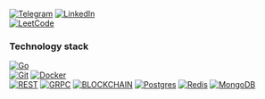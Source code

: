 [![Telegram](https://img.shields.io/static/v1?style=for-the-badge&logo=telegram&label=Telegram&message=Yermanov&color=black&labelColor=blue)](https://t.me/yermannov)
[![LinkedIn](https://img.shields.io/static/v1?style=for-the-badge&logo=linkedin&label=Linkedin&message=Yermanov&color=black&labelColor=blue)](https://www.linkedin.com/in/berik-yerman-941790227/)<br/>
[![LeetCode](https://img.shields.io/badge/dynamic/json?style=for-the-badge&labelColor=black&color=darkorange&label=LeetCode&query=solvedOverTotal&url=https%3A%2F%2Fleetcode-badge.vercel.app%2Fapi%2Fusers%2FV1tbrah&logo=leetcode&logoColor=yellow)](https://leetcode.com/berik_yerman/)

### Technology stack

[![Go](https://img.shields.io/badge/Go-00ADD8?style=for-the-badge&logo=go&logoColor=white)](https://go.dev/)<br/>
[![Git](https://img.shields.io/badge/git-F05032.svg?style=for-the-badge&logo=git&logoColor=white)](https://git-scm.com/)
[![Docker](https://img.shields.io/badge/docker-2496ED.svg?style=for-the-badge&logo=docker&logoColor=white)](https://www.docker.com/)<br/>
[![REST](https://img.shields.io/badge/REST-FFCC01?style=for-the-badge)](https://en.wikipedia.org/wiki/Rest)
[![GRPC](https://img.shields.io/badge/GRPC-FFCC01?style=for-the-badge)](https://grpc.io/)
[![BLOCKCHAIN](https://img.shields.io/badge/BLOCKCHAIN-808080?style=for-the-badge)](https://en.wikipedia.org/wiki/Blockchain)
[![Postgres](https://img.shields.io/badge/postgres-%23316192.svg?style=for-the-badge&logo=postgresql&logoColor=white)](https://www.postgresql.org/)
[![Redis](https://img.shields.io/badge/redis-DC382D.svg?style=for-the-badge&logo=redis&logoColor=white)](https://redis.io/)
[![MongoDB](https://img.shields.io/badge/mongo-47A248.svg?style=for-the-badge&logo=mongodb&logoColor=green)](https://www.mongodb.com/)

